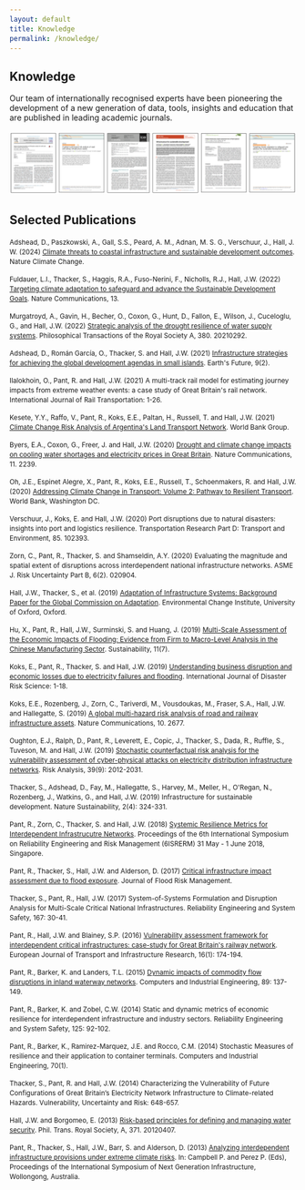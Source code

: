 ```yaml
---
layout: default
title: Knowledge
permalink: /knowledge/
---
```

## Knowledge

Our team of internationally recognised experts have been pioneering the development of
a new generation of data, tools, insights and education that are published in leading
academic journals. 
<br>
<br>
<img src="/assets/img/manuscripts.png" alt="Example manuscripts">
<br>
## Selected Publications

<small>Adshead, D., Paszkowski, A., Gall, S.S., Peard, A. M., Adnan, M. S. G., Verschuur, J., Hall, J. W. (2024) <a href="https://www.nature.com/articles/s41558-024-01950-2" >Climate threats to coastal infrastructure and sustainable development outcomes</a>. Nature Climate Change.</small>
  
<small>Fuldauer, L.I., Thacker, S., Haggis, R.A., Fuso-Nerini, F., Nicholls, R.J., Hall, J.W. (2022) <a href="https://www.nature.com/articles/s41467-022-31202-w" >Targeting climate adaptation to safeguard and advance the Sustainable Development Goals</a>. Nature Communications, 13.</small>
  
<small>Murgatroyd, A., Gavin, H., Becher, O., Coxon, G., Hunt, D., Fallon, E., Wilson, J., Cuceloglu, G., and Hall, J.W. (2022) <a href="https://royalsocietypublishing.org/doi/full/10.1098/rsta.2021.0292" >Strategic analysis of the drought resilience of water supply systems</a>. Philosophical Transactions of the Royal Society A, 380. 20210292.</small>
  
<small>Adshead, D., Román García, O., Thacker, S. and Hall, J.W. (2021) <a href="https://agupubs.onlinelibrary.wiley.com/doi/10.1029/2020EF001699" >Infrastructure strategies for achieving the global development agendas in small islands</a>. Earth's Future, 9(2).</small>

<small>Ilalokhoin, O., Pant, R. and Hall, J.W. (2021) A multi-track rail model for estimating journey impacts from extreme weather events: a case study of Great Britain's rail network. International Journal of Rail Transportation: 1-26.</small>
  
<small>Kesete, Y.Y., Raffo, V., Pant, R., Koks, E.E., Paltan, H., Russell, T. and Hall, J.W. (2021) <a href="https://documents1.worldbank.org/curated/en/195711635419179910/pdf/Climate-Change-Risk-Analysis-of-Argentina-s-Land-Transport-Network.pdf" >Climate Change Risk Analysis of Argentina's Land Transport Network</a>. World Bank Group.</small>
  
<small>Byers, E.A., Coxon, G., Freer, J. and Hall, J.W. (2020) <a href="https://www.nature.com/articles/s41467-020-16012-2" >Drought and climate
change impacts on cooling water shortages and electricity prices in Great Britain</a>. Nature Communications, 11. 2239.</small>
  
<small>Oh, J.E., Espinet Alegre, X., Pant, R., Koks, E.E., Russell, T., Schoenmakers,
R. and Hall, J.W. (2020) <a href="https://documents1.worldbank.org/curated/en/438551568123119419/pdf/Volume-2-Pathway-to-Resilient-Transport.pdf" >Addressing Climate Change in Transport: Volume 2: Pathway to Resilient Transport</a>. World Bank, Washington DC.</small>

<small>Verschuur, J., Koks, E. and Hall, J.W. (2020) Port disruptions due to natural disasters: insights into port and logistics resilience. Transportation Research Part D: Transport and Environment, 85. 102393.</small>

<small>Zorn, C., Pant, R., Thacker, S. and Shamseldin, A.Y. (2020) Evaluating the magnitude and spatial extent of disruptions across interdependent national infrastructure networks. ASME J. Risk Uncertainty Part B, 6(2). 020904.</small>
  
<small>Hall, J.W., Thacker, S., et al. (2019) <a href="https://gca.org/reports/adaptation-of-infrastructure-systems/" >Adaptation of Infrastructure Systems: Background Paper for the Global Commission on Adaptation</a>. Environmental Change Institute, University of Oxford, Oxford.</small>

<small>Hu, X., Pant, R., Hall, J.W., Surminski, S. and Huang, J. (2019) <a href="https://www.mdpi.com/2071-1050/11/7/1933" >Multi-Scale
Assessment of the Economic Impacts of Flooding: Evidence from Firm to Macro-Level Analysis in the Chinese Manufacturing Sector</a>. Sustainability, 11(7).</small>

<small>Koks, E., Pant, R., Thacker, S. and Hall, J.W. (2019) <a href="https://link.springer.com/article/10.1007/s13753-019-00236-y" >Understanding business disruption and economic losses due to electricity failures and flooding</a>. International Journal of Disaster Risk Science: 1-18.</small>
  
<small>Koks, E.E., Rozenberg, J., Zorn, C., Tariverdi, M., Vousdoukas, M., Fraser, S.A., Hall, J.W. and Hallegatte, S. (2019) <a href="https://www.nature.com/articles/s41467-019-10442-3" >A global multi-hazard risk analysis of road and railway infrastructure assets</a>. Nature Communications, 10. 2677.</small>

<small>Oughton, E.J., Ralph, D., Pant, R., Leverett, E., Copic, J., Thacker, S., Dada, R., Ruffle, S., Tuveson, M. and Hall, J.W. (2019) <a href="https://onlinelibrary.wiley.com/doi/10.1111/risa.13291" >Stochastic counterfactual risk analysis for the vulnerability assessment of cyber-physical attacks on electricity distribution infrastructure networks</a>. Risk Analysis, 39(9): 2012-2031.</small>

<small>Thacker, S., Adshead, D., Fay, M., Hallegatte, S., Harvey, M., Meller, H., O'Regan, N., Rozenberg, J., Watkins, G., and Hall, J.W. (2019) Infrastructure for sustainable development. Nature Sustainability, 2(4): 324-331.</small>
  
<small>Pant, R., Zorn, C., Thacker, S. and Hall, J.W. (2018) <a href="http://rpsonline.com.sg/proceedings/6isrerm/html/RR02.xml" >Systemic Resilience Metrics for Interdependent Infrastrucutre Networks</a>. Proceedings of the 6th International Symposium on Reliability Engineering and Risk Management (6ISRERM) 31 May - 1 June 2018, Singapore.</small>
  
<small>Pant, R., Thacker, S., Hall, J.W. and Alderson, D. (2017) <a href="https://onlinelibrary.wiley.com/doi/epdf/10.1111/jfr3.12288" >Critical
infrastructure impact assessment due to flood exposure</a>. Journal of Flood Risk Management.</small>

<small>Thacker, S., Pant, R., Hall, J.W. (2017) System-of-Systems Formulation and Disruption Analysis for Multi-Scale Critical National Infrastructures. Reliability Engineering and System Safety, 167: 30-41.</small>
  
<small>Pant, R., Hall, J.W. and Blainey, S.P. (2016) <a href="https://journals.open.tudelft.nl/ejtir/article/view/3120/3307" >Vulnerability assessment
framework for interdependent critical infrastructures: case-study for Great Britain's railway network</a>. European Journal of Transport and Infrastructure Research, 16(1): 174-194.</small>
  
<small>Pant, R., Barker, K. and Landers, T.L. (2015) <a href="https://www.sciencedirect.com/science/article/abs/pii/S0360835214004045" >Dynamic impacts of commodity flow disruptions in inland waterway networks</a>. Computers and Industrial Engineering, 89: 137-149.</small>

<small>Pant, R., Barker, K. and Zobel, C.W. (2014) Static and dynamic metrics of economic resilience for interdependent infrastructure and industry sectors. Reliability Engineering and System Safety, 125: 92-102.</small>

<small>Pant, R., Barker, K., Ramirez-Marquez, J.E. and Rocco, C.M. (2014) Stochastic Measures of resilience and their application to container terminals. Computers and Industrial Engineering, 70(1).</small>

<small>Thacker, S., Pant, R. and Hall, J.W. (2014) Characterizing the Vulnerability of Future Configurations of Great Britain’s Electricity Network Infrastructure to Climate-related Hazards. Vulnerability, Uncertainty and Risk: 648-657.</small>
  
<small>Hall, J.W. and Borgomeo, E. (2013) <a href="https://royalsocietypublishing.org/doi/10.1098/rsta.2012.0407" >Risk-based principles for defining and
managing water security</a>. Phil. Trans. Royal Society, A, 371. 20120407.</small>
  
<small>Pant, R., Thacker, S., Hall, J.W., Barr, S. and Alderson, D. (2013) <a href="https://ro.uow.edu.au/cgi/viewcontent.cgi?article=1036&context=isngi2013" >Analyzing interdependent infrastructure provisions under extreme climate risks</a>. In: Campbell P. and Perez P. (Eds), Proceedings of the International Symposium of Next Generation Infrastructure, Wollongong, Australia.</small>
